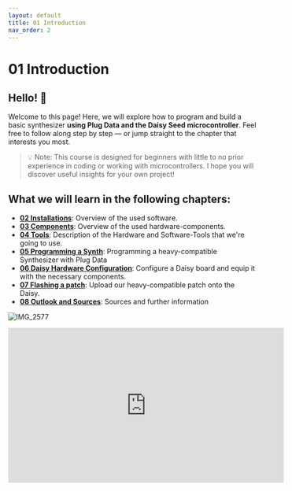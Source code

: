 ```yaml
---
layout: default
title: 01 Introduction
nav_order: 2
---
```


# 01 Introduction

## Hello! 🌼

Welcome to this page! Here, we will explore how to program and build a basic synthesizer **using Plug Data and the Daisy Seed microcontroller**.
Feel free to follow along step by step — or jump straight to the chapter that interests you most.

> 💡 Note: This course is designed for beginners with little to no prior experience in coding or working with microcontrollers. I hope you will discover useful insights for your own project!

## What we will learn in the following chapters:

- [**02 Installations**]({{site.baseurl}}/chapter-02/02-Installations): Overview of the used software.
- [**03 Components**]({{site.baseurl}}/chapter-03/03-Components): Overview of the used hardware-components.
- [**04 Tools**]({{site.baseurl}}/chapter-04/04-Tools): Description of the Hardware and Software-Tools that we're going to use.
- [**05 Programming a Synth**]({{site.baseurl}}/chapter-05/05-programming-a-synth): Programming a heavy-compatible Synthesizer with Plug Data
- [**06 Daisy Hardware Configuration**]({{site.baseurl}}/chapter-06/06-Daisy-Hardware-Configuration): Configure a Daisy board and equip it with the necessary components.
- [**07 Flashing a patch**]({{site.baseurl}}/chapter-07/07-flashing-a-patch): Upload our heavy-compatible patch onto the Daisy.
- [**08 Outlook and Sources**]({{site.baseurl}}/chapter-08/08-outlook): Sources and further information
  
![IMG_2577](https://github.com/user-attachments/assets/fb78d866-eece-4916-ae43-1edcf5d078cc)

<iframe width="560" height="315" src="https://www.youtube.com/embed/QxBv3_lprgw" 
        title="YouTube video player" frameborder="0" 
        allow="accelerometer; autoplay; clipboard-write; encrypted-media; gyroscope; picture-in-picture" 
        allowfullscreen>
</iframe>
